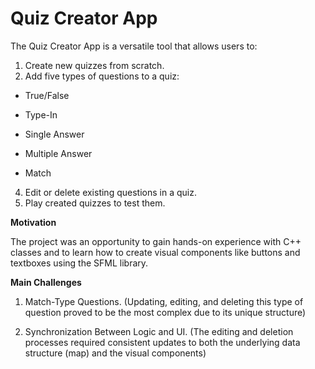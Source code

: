 Quiz Creator App
===

The Quiz Creator App is a versatile tool that allows users to:

1. Create new quizzes from scratch.
2. Add five types of questions to a quiz:

* True/False

* Type-In

* Single Answer

* Multiple Answer

* Match

4. Edit or delete existing questions in a quiz.
5. Play created quizzes to test them.

**Motivation**

The project was an opportunity to gain hands-on experience with C++ classes and to learn how to create visual components like buttons and textboxes using the SFML library.

**Main Challenges**
1. Match-Type Questions. (Updating, editing, and deleting this type of question proved to be the most complex due to its unique structure)

2. Synchronization Between Logic and UI. (The editing and deletion processes required consistent updates to both the underlying data structure (map) and the visual components)
